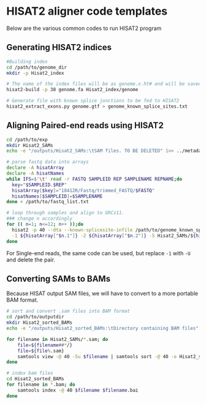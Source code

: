 # HISAT2 aligner code templates

Below are the various common codes to run HISAT2 program

## Generating HISAT2 indices
```bash
#Building index
cd /path/to/genome_dir
mkdir -p Hisat2_index

# The name of the index files will be as genome.x.ht# and will be saved in the Hisat2_index directory
hisat2-build -p 38 genome.fa Hisat2_index/genome

# Generate file with known splice junctions to be fed to HISAT2
hisat2_extract_exons.py genome.gtf > genome_known_splice_sites.txt
```

## Aligning Paired-end reads using HISAT2
```bash
cd /path/to/exp
mkdir Hisat2_SAMs
echo -e "/outputs/Hisat2_SAMs:\tSAM files. TO BE DELETED" 1>> ../metadata/folders_description # change accordingly

# parse fastq data into arrays
declare -A hisatArray
declare -A hisatNames
while IFS=$'\t' read -r FASTQ SAMPLEID REP SAMPLENAME REPNAME;do
  key="$SAMPLEID.$REP"
  hisatArray[$key]="18412R/Fastq/trimmed_FASTQ/$FASTQ"
  hisatNames[$SAMPLEID]=$SAMPLENAME
done < /path/to/fastq_list.txt

# loop through samples and align to GRCz11. 
### change n accordingly
for (( n=1; n<=12; n++ ));do
  hisat2 -p 40 --dta --known-splicesite-infile /path/to/genome_known_splice_sites.txt -x /path/to/Hisat2_index/genome \
  -1 ${hisatArray["$n.1"]} -2 ${hisatArray["$n.2"]} -S Hisat2_SAMs/${hisatNames[$n]}.sam --no-discordant
done
```

For Single-end reads, the same code can be used, but replace `-1` with `-U` and delete the pair.

## Converting SAMs to BAMs
Because HISAT output SAM files, we will have to convert to a more portable BAM format.

```bash
# sort and convert .sam files into BAM format
cd /path/to/outputdir
mkdir Hisat2_sorted_BAMs
echo -e "/outputs/Hisat2_sorted_BAMs:\tDirectory containing BAM files" 1>> ../metadata/folders_description # change dir accordingly

for filename in Hisat2_SAMs/*.sam; do
    file=${filename##*/}
    file=${file%.sam}
    samtools view -@ 40 -Su $filename | samtools sort -@ 40 -o Hisat2_sorted_BAMs/$file.bam
done

# index bam files
cd Hisat2_sorted_BAMs
for filename in *.bam; do
    samtools index -@ 40 $filename $filename.bai
done

```